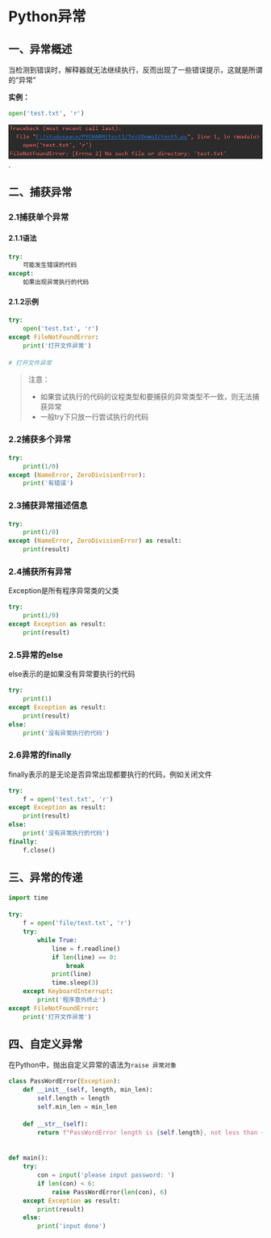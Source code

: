 # Python异常

## 一、异常概述

当检测到错误时，解释器就无法继续执行，反而出现了一些错误提示，这就是所谓的“异常”

**实例：**

```python
open('test.txt', 'r')
```

![](photo\程序报错示例.png).

## 二、捕获异常

### 2.1捕获单个异常

#### 2.1.1语法

```python
try:
    可能发生错误的代码
except:
    如果出现异常执行的代码
```

#### 2.1.2示例

```python
try:
    open('test.txt', 'r')
except FileNotFoundError:
    print('打开文件异常')

# 打开文件异常
```

> 注意：
>
> - 如果尝试执行的代码的议程类型和要捕获的异常类型不一致，则无法捕获异常
> - 一般try下只放一行尝试执行的代码

### 2.2捕获多个异常

```python
try:
    print(1/0)
except (NameError, ZeroDivisionError):
    print('有错误')
```

### 2.3捕获异常描述信息

```python
try:
    print(1/0)
except (NameError, ZeroDivisionError) as result:
    print(result)
```

### 2.4捕获所有异常

Exception是所有程序异常类的父类

```python
try:
    print(1/0)
except Exception as result:
    print(result)
```

### 2.5异常的else

else表示的是如果没有异常要执行的代码

```python
try:
    print(1)
except Exception as result:
    print(result)
else:
    print('没有异常执行的代码')
```

### 2.6异常的finally

finally表示的是无论是否异常出现都要执行的代码，例如关闭文件

```python
try:
    f = open('test.txt', 'r')
except Exception as result:
    print(result)
else:
    print('没有异常执行的代码')
finally:
    f.close()
```

## 三、异常的传递

```python
import time

try:
    f = open('file/test.txt', 'r')
    try:
        while True:
            line = f.readline()
            if len(line) == 0:
                break
            print(line)
            time.sleep(3)
    except KeyboardInterrupt:
        print('程序意外终止')
except FileNotFoundError:
    print('打开文件异常')
```

## 四、自定义异常

在Python中，抛出自定义异常的语法为`raise 异常对象` 

```python
class PassWordError(Exception):
    def __init__(self, length, min_len):
        self.length = length
        self.min_len = min_len

    def __str__(self):
        return f"PassWordError length is {self.length}, not less than {self.min_len}"


def main():
    try:
        con = input('please input password: ')
        if len(con) < 6:
            raise PassWordError(len(con), 6)
    except Exception as result:
        print(result)
    else:
        print('input done')
```

